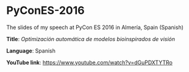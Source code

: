 # PyConES-2016
The slides of my speech at PyCon ES 2016 in Almería, Spain (Spanish)

**Title**: *Optimización automática de modelos bioinspirados de visión*

**Language**: Spanish

**YouTube link**: https://www.youtube.com/watch?v=dGuPDXTYTRo
